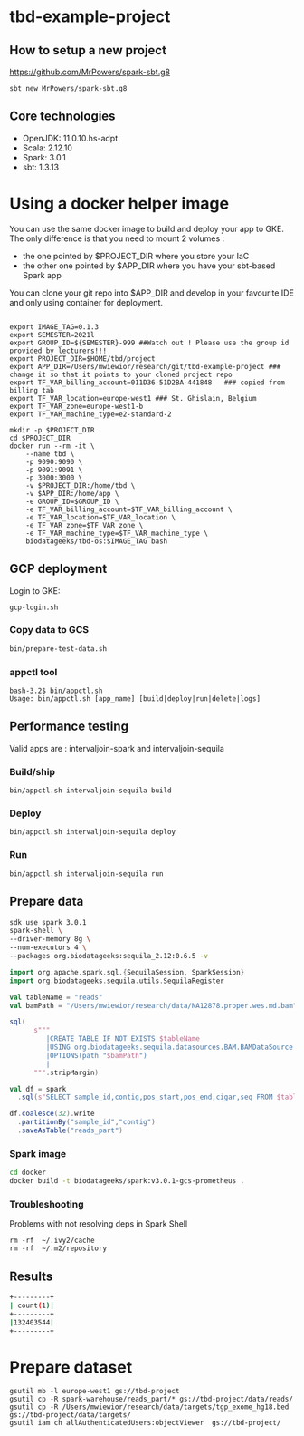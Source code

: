 # tbd-example-project

## How to setup a new project

https://github.com/MrPowers/spark-sbt.g8
```
sbt new MrPowers/spark-sbt.g8
```
## Core technologies

- OpenJDK: 11.0.10.hs-adpt
- Scala: 2.12.10
- Spark: 3.0.1
- sbt: 1.3.13

# Using a docker helper image
You can use the same docker image to build and deploy your app to GKE.
The only difference is that you need to mount 2 volumes :
- the one pointed by $PROJECT_DIR where you store your IaC
- the other one pointed by $APP_DIR where you have your sbt-based Spark app

You can clone your git repo into $APP_DIR and develop in your favourite IDE and only using container for deployment.
```

export IMAGE_TAG=0.1.3
export SEMESTER=2021l
export GROUP_ID=${SEMESTER}-999 ##Watch out ! Please use the group id provided by lecturers!!!
export PROJECT_DIR=$HOME/tbd/project
export APP_DIR=/Users/mwiewior/research/git/tbd-example-project ### change it so that it points to your cloned project repo
export TF_VAR_billing_account=011D36-51D2BA-441848   ### copied from billing tab
export TF_VAR_location=europe-west1 ### St. Ghislain, Belgium
export TF_VAR_zone=europe-west1-b
export TF_VAR_machine_type=e2-standard-2

mkdir -p $PROJECT_DIR
cd $PROJECT_DIR
docker run --rm -it \
    --name tbd \
    -p 9090:9090 \
    -p 9091:9091 \
    -p 3000:3000 \
    -v $PROJECT_DIR:/home/tbd \
    -v $APP_DIR:/home/app \
    -e GROUP_ID=$GROUP_ID \
    -e TF_VAR_billing_account=$TF_VAR_billing_account \
    -e TF_VAR_location=$TF_VAR_location \
    -e TF_VAR_zone=$TF_VAR_zone \
    -e TF_VAR_machine_type=$TF_VAR_machine_type \
    biodatageeks/tbd-os:$IMAGE_TAG bash
```
## GCP deployment 
Login to GKE:
```
gcp-login.sh
```

### Copy data to GCS
```bash
bin/prepare-test-data.sh
```

### appctl tool
```
bash-3.2$ bin/appctl.sh 
Usage: bin/appctl.sh [app_name] [build|deploy|run|delete|logs]

```
## Performance testing
Valid apps are : intervaljoin-spark and intervaljoin-sequila
### Build/ship
```
bin/appctl.sh intervaljoin-sequila build
```

### Deploy
```
bin/appctl.sh intervaljoin-sequila deploy
```
### Run
```
bin/appctl.sh intervaljoin-sequila run
```


## Prepare data
```bash
sdk use spark 3.0.1
spark-shell \
--driver-memory 8g \
--num-executors 4 \
--packages org.biodatageeks:sequila_2.12:0.6.5 -v
```

```scala
import org.apache.spark.sql.{SequilaSession, SparkSession}
import org.biodatageeks.sequila.utils.SequilaRegister

val tableName = "reads"
val bamPath = "/Users/mwiewior/research/data/NA12878.proper.wes.md.bam"

sql(
      s"""
         |CREATE TABLE IF NOT EXISTS $tableName
         |USING org.biodatageeks.sequila.datasources.BAM.BAMDataSource
         |OPTIONS(path "$bamPath")
         |
      """.stripMargin)

val df = spark
  .sql(s"SELECT sample_id,contig,pos_start,pos_end,cigar,seq FROM $tableName")

df.coalesce(32).write
  .partitionBy("sample_id","contig")
  .saveAsTable("reads_part")
```


### Spark image
```bash
cd docker
docker build -t biodatageeks/spark:v3.0.1-gcs-prometheus .
```

### Troubleshooting
Problems with not resolving deps in Spark Shell
```
rm -rf  ~/.ivy2/cache
rm -rf  ~/.m2/repository
```

## Results
```bash
+---------+
| count(1)|
+---------+
|132403544|
+---------+

```

# Prepare dataset
```
gsutil mb -l europe-west1 gs://tbd-project
gsutil cp -R spark-warehouse/reads_part/* gs://tbd-project/data/reads/
gsutil cp -R /Users/mwiewior/research/data/targets/tgp_exome_hg18.bed gs://tbd-project/data/targets/
gsutil iam ch allAuthenticatedUsers:objectViewer  gs://tbd-project/

```
